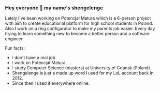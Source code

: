 ### Hey everyone 👋 my name's shengelenge

Lately I've been working on Potencjał Matura which is a 6-person project with aim to create educational platform for high school students in Poland. Also I work on a ring configurator to make my parents job easier. Every day trying to learn something new to become a better person and a software engineer.

Fun facts:
  - I don't have a real job.
  - I work on Potencjał Matura.
  - I study Computer Science (masters) at University of Gdansk (Poland).
  - Shengelenge is just a made up word I used for my LoL account back in 2012.
  - Since then I used it everywhere online.

